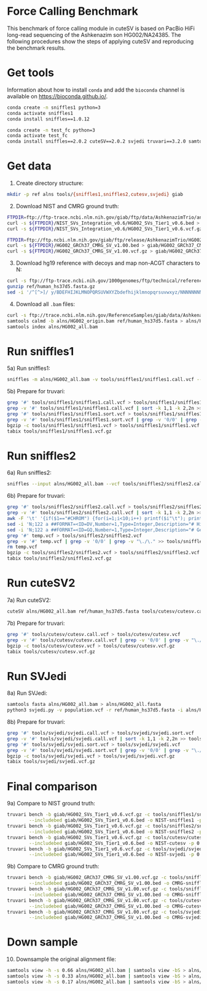 # Force Calling Benchmark

This benchmark of force calling module in cuteSV is based on PacBio HiFi long-read sequencing of the Ashkenazim son HG002/NA24385. The following procedures show the steps of applying cuteSV and reproducing the benchmark results. 

# Get tools

Information about how to install `conda` and add the `bioconda` channel is available on https://bioconda.github.io/.

```sh
conda create -n sniffles1 python=3
conda activate sniffles1
conda install sniffles==1.0.12
```
```sh
conda create -n test_fc python=3
conda activate test_fc
conda install sniffles==2.0.2 cuteSV==2.0.2 svjedi truvari==3.2.0 samtools bgzip tabix
```

# Get data
1) Create directory structure:
```sh
mkdir -p ref alns tools/{sniffles1,sniffles2,cutesv,svjedi} giab
```

2) Download NIST and CMRG ground truth:
```sh
FTPDIR=ftp://ftp-trace.ncbi.nlm.nih.gov/giab/ftp/data/AshkenazimTrio/analysis/
curl -s ${FTPDIR}/NIST_SVs_Integration_v0.6/HG002_SVs_Tier1_v0.6.bed > giab/HG002_SVs_Tier1_v0.6.bed
curl -s ${FTPDIR}/NIST_SVs_Integration_v0.6/HG002_SVs_Tier1_v0.6.vcf.gz > giab/HG002_SVs_Tier1_v0.6.vcf.gz
```
```sh
FTPDIR=ftp://ftp.ncbi.nlm.nih.gov/giab/ftp/release/AshkenazimTrio/HG002_NA24385_son/CMRG_v1.00/GRCh37/StructuralVariant/
curl -s ${FTPDIR}/HG002_GRCh37_CMRG_SV_v1.00.bed > giab/HG002_GRCh37_CMRG_SV_v1.00.bed
curl -s ${FTPDIR}/HG002_GRCh37_CMRG_SV_v1.00.vcf.gz > giab/HG002_GRCh37_CMRG_SV_v1.00.vcf.gz
```

3) Download hg19 reference with decoys and map non-ACGT characters to N:
```sh
curl -s ftp://ftp-trace.ncbi.nih.gov/1000genomes/ftp/technical/reference/phase2_reference_assembly_sequence/hs37d5.fa.gz > ref/human_hs37d5.fasta.gz
gunzip ref/human_hs37d5.fasta.gz
sed -i '/^[^>]/ y/BDEFHIJKLMNOPQRSUVWXYZbdefhijklmnopqrsuvwxyz/NNNNNNNNNNNNNNNNNNNNNNNNNNNNNNNNNNNNNNNNNNNN/' ref/human_hs37d5.fasta
```

4) Download all `.bam` files:
```sh
curl -s ftp://trace.ncbi.nlm.nih.gov/ReferenceSamples/giab/data/AshkenazimTrio/HG002_NA24385_son/PacBio_CCS_15kb/alignment/HG002.Sequel.15kb.pbmm2.hs37d5.whatshap.haplotag.RTG.10x.trio.bam > alns/HG002_origin.bam
samtools calmd -b alns/HG002_origin.bam ref/human_hs37d5.fasta > alns/HG002_all.bam
samtools index alns/HG002_all.bam
```

# Run sniffles1

5a) Run sniffles1:
```sh
sniffles -m alns/HG002_all.bam -v tools/sniffles1/sniffles1.call.vcf --Ivcf population.vcf
```
5b) Prepare for truvari:
```sh
grep '#' tools/sniffles1/sniffles1.call.vcf > tools/sniffles1/sniffles1.sort.vcf
grep -v '#' tools/sniffles1/sniffles1.call.vcf | sort -k 1,1 -k 2,2n >> tools/sniffles1/sniffles1.sort.vcf
grep '#' tools/sniffles1/sniffles1.sort.vcf > tools/sniffles1/sniffles1.vcf
grep -v '#' tools/sniffles1/sniffles1.sort.vcf | grep -v '0/0' | grep -v "\./\." >> tools/sniffles1/sniffles1.vcf
bgzip -c tools/sniffles1/sniffles1.vcf > tools/sniffles1/sniffles1.vcf.gz
tabix tools/sniffles1/sniffles1.vcf.gz
```

# Run sniffles2

6a) Run sniffles2:
```sh
sniffles --input alns/HG002_all.bam --vcf tools/sniffles2/sniffles2.call.vcf --genotype-vcf population.vcf
```
6b) Prepare for truvari:
```sh
grep '#' tools/sniffles2/sniffles2.call.vcf > tools/sniffles2/sniffles2.sort.vcf
grep -v '#' tools/sniffles2/sniffles2.call.vcf | sort -k 1,1 -k 2,2n >> tools/sniffles2/sniffles2.sort.vcf
awk -F '\t' '{if($1=="#CHROM") {for(i=1;i<10;i++) printf($i"\t"); print($10);} else print($0);}' tools/sniffles2/sniffles2.sort.vcf > temp.vcf
sed -i 'N;122 a ##FORMAT=<ID=DV,Number=1,Type=Integer,Description="# High-quality variant reads">' temp.vcf
sed -i 'N;122 a ##FORMAT=<ID=GQ,Number=1,Type=Integer,Description="# Genotype quality">' temp.vcf
grep '#' temp.vcf > tools/sniffles2/sniffles2.vcf
grep -v '#' temp.vcf | grep -v '0/0' | grep -v "\./\." >> tools/sniffle2/sniffles2.vcf
rm temp.vcf
bgzip -c tools/sniffles2/sniffles2.vcf > tools/sniffles2/sniffles2.vcf.gz
tabix tools/sniffles2/sniffles2.vcf.gz
```

# Run cuteSV2

7a) Run cuteSV2:
```sh
cuteSV alns/HG002_all.bam ref/human_hs37d5.fasta tools/cutesv/cutesv.call.vcf ./ --max_cluster_bias_INS 1000 --diff_ratio_merging_INS 0.9 --max_cluster_bias_DEL 1000 --diff_ratio_filtering_DEL 0.5 -Ivcf population.vcf -q 10
```
7b) Prepare for truvari:
```sh
grep '#' tools/cutesv/cutesv.call.vcf > tools/cutesv/cutesv.vcf
grep -v '#' tools/cutesv/cutesv.call.vcf | grep -v '0/0' | grep -v "\./\." >> tools/cutesv/cutesv.vcf
bgzip -c tools/cutesv/cutesv.vcf > tools/cutesv/cutesv.vcf.gz
tabix tools/cutesv/cutesv.vcf.gz
```

# Run SVJedi

8a) Run SVJedi:
```sh
samtools fasta alns/HG002_all.bam > alns/HG002_all.fasta
python3 svjedi.py -v population.vcf -r ref/human_hs37d5.fasta -i alns/HG002_all.fasta -o tools/svjedi/svjedi.call.vcf
```
8b) Prepare for truvari:
```sh
grep '#' tools/svjedi/svjedi.call.vcf > tools/svjedi/svjedi.sort.vcf
grep -v '#' tools/svjedi/svjedi.call.vcf | sort -k 1,1 -k 2,2n >> tools/svjedi/svjedi.sort.vcf
grep '#' tools/svjedi/svjedi.sort.vcf > tools/svjedi/svjedi.vcf
grep -v '#' tools/svjedi/svjedi.sort.vcf | grep -v '0/0' | grep -v "\./\." >> tools/svjedi/svjedi.vcf
bgzip -c tools/svjedi/svjedi.vcf > tools/svjedi/svjedi.vcf.gz
tabix tools/svjedi/svjedi.vcf.gz
```

# Final comparison

9a) Compare to NIST ground truth:
```sh
truvari bench -b giab/HG002_SVs_Tier1_v0.6.vcf.gz -c tools/sniffles1/sniffles1.vcf.gz\
        --includebed giab/HG002_SVs_Tier1_v0.6.bed -o NIST-sniffles1 -p 0 -r 1000 --multimatch –passonly
truvari bench -b giab/HG002_SVs_Tier1_v0.6.vcf.gz -c tools/sniffles2/sniffles2.vcf.gz\
        --includebed giab/HG002_SVs_Tier1_v0.6.bed -o NIST-sniffles2 -p 0 -r 1000 --multimatch –passonly
truvari bench -b giab/HG002_SVs_Tier1_v0.6.vcf.gz -c tools/cutesv/cutesv.vcf.gz\
        --includebed giab/HG002_SVs_Tier1_v0.6.bed -o NIST-cutesv -p 0 -r 1000 --multimatch –passonly
truvari bench -b giab/HG002_SVs_Tier1_v0.6.vcf.gz -c tools/svjedi/svjedi.vcf.gz\
        --includebed giab/HG002_SVs_Tier1_v0.6.bed -o NIST-svjedi -p 0 -r 1000 --multimatch –passonly
```
9b) Compare to CMRG ground truth:
```sh
truvari bench -b giab/HG002_GRCh37_CMRG_SV_v1.00.vcf.gz -c tools/sniffles1/sniffles1.vcf.gz\
        --includebed giab/HG002_GRCh37_CMRG_SV_v1.00.bed -o CMRG-sniffles1 -p 0 -r 1000 --multimatch –passonly
truvari bench -b giab/HG002_GRCh37_CMRG_SV_v1.00.vcf.gz -c tools/sniffles2/sniffles2.vcf.gz\
        --includebed giab/HG002_GRCh37_CMRG_SV_v1.00.bed -o CMRG-sniffles2 -p 0 -r 1000 --multimatch –passonly
truvari bench -b giab/HG002_GRCh37_CMRG_SV_v1.00.vcf.gz -c tools/cutesv/cutesv.vcf.gz\
        --includebed giab/HG002_GRCh37_CMRG_SV_v1.00.bed -o CMRG-cutesv -p 0 -r 1000 --multimatch –passonly
truvari bench -b giab/HG002_GRCh37_CMRG_SV_v1.00.vcf.gz -c tools/svjedi/svjedi.vcf.gz\
        --includebed giab/HG002_GRCh37_CMRG_SV_v1.00.bed -o CMRG-svjedi -p 0 -r 1000 --multimatch –passonly
```

# Down sample

10) Downsample the original alignment file:
```sh
samtools view -h -s 0.66 alns/HG002_all.bam | samtools view -bS > alns/HG002_20x.bam
samtools view -h -s 0.33 alns/HG002_all.bam | samtools view -bS > alns/HG002_10x.bam
samtools view -h -s 0.17 alns/HG002_all.bam | samtools view -bS > alns/HG002_5x.bam
```
